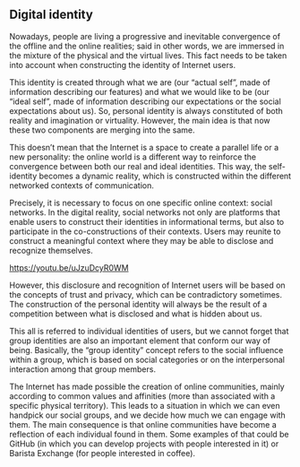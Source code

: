## Digital identity

Nowadays, people are living a progressive and inevitable convergence of the offline and the online realities; said in other words, we are immersed in the mixture of the physical and the virtual lives. This fact needs to be taken into account when constructing the identity of Internet users.

This identity is created through what we are (our “actual self”, made of information describing our features) and what we would like to be (our “ideal self”, made of information describing our expectations or the social expectations about us). So, personal identity is always constituted of both reality and imagination or virtuality. However, the main idea is that now these two components are merging into the same.

This doesn’t mean that the Internet is a space to create a parallel life or a new personality: the online world is a different way to reinforce the convergence between both our real and ideal identities. This way, the self-identity becomes a dynamic reality, which is constructed within the different networked contexts of communication.

Precisely, it is necessary to focus on one specific online context: social networks. In the digital reality, social networks not only are platforms that enable users to construct their identities in informational terms, but also to participate in the co-constructions of their contexts. Users may reunite to construct a meaningful context where they may be able to disclose and recognize themselves.

https://youtu.be/uJzuDcyR0WM

However, this disclosure and recognition of Internet users will be based on the concepts of trust and privacy, which can be contradictory sometimes. The construction of the personal identity will always be the result of a competition between what is disclosed and what is hidden about us.

This all is referred to individual identities of users, but we cannot forget that group identities are also an important element that conform our way of being. Basically, the “group identity” concept refers to the social influence within a group, which is based on social categories or on the interpersonal interaction among that group members.

The Internet has made possible the creation of online communities, mainly according to common values and affinities (more than associated with a specific physical territory). This leads to a situation in which we can even handpick our social groups, and we decide how much we can engage with them. The main consequence is that online communities have become a reflection of each individual found in them. Some examples of that could be GitHub (in which you can develop projects with people interested in it) or Barista Exchange (for people interested in coffee).